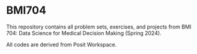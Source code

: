 # BMI704
 This repository contains all problem sets, exercises, and projects from BMI 704: Data Science for Medical Decision Making (Spring 2024).

 All codes are derived from Posit Workspace.
